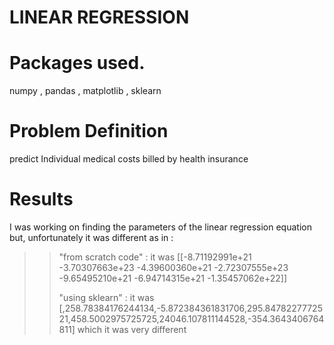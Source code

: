# LINEAR REGRESSION
# Packages used.
numpy , pandas , matplotlib , sklearn 
#  Problem Definition
 predict Individual medical costs billed by health insurance
# Results
 I was working on finding the parameters of the linear regression equation 
 but, unfortunately it was different as in :
   >> "from scratch code" : it was [[-8.71192991e+21 -3.70307663e+23 -4.39600360e+21 -2.72307555e+23 -9.65495210e+21 -6.94714315e+21 -1.35457062e+22]]
>   >
>   > 
   >>"using sklearn" : it was [,258.78384176244134,-5.872384361831706,295.8478227772521,458.5002975725725,24046.107811144528,-354.3643406764811]
which it was very different   
